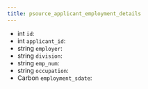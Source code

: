 ```yaml
---
title: psource_applicant_employment_details  
---
```


- <span class="type">int</span>  <span class="v-identifier">`id`</span>:
- <span class="type">int</span>  <span class="v-identifier">`applicant_id`</span>:
- <span class="type">string</span>  <span class="v-identifier">`employer`</span>:
- <span class="type">string</span>  <span class="v-identifier">`division`</span>:
- <span class="type">string</span>  <span class="v-identifier">`emp_num`</span>:
- <span class="type">string</span>  <span class="v-identifier">`occupation`</span>:
- <span class="type">Carbon</span>  <span class="v-identifier">`employment_sdate`</span>:

